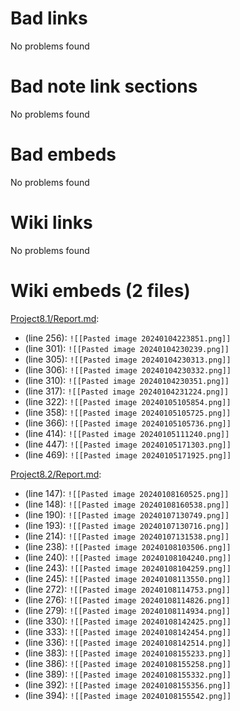 # Bad links 
No problems found



# Bad note link sections
No problems found



# Bad embeds 
No problems found

# Wiki links 
No problems found



# Wiki embeds (2 files)
[Project8.1/Report.md](Project8.1/REPORT.md): 
- (line 256): `![[Pasted image 20240104223851.png]]`
- (line 301): `![[Pasted image 20240104230239.png]]`
- (line 305): `![[Pasted image 20240104230313.png]]`
- (line 306): `![[Pasted image 20240104230332.png]]`
- (line 310): `![[Pasted image 20240104230351.png]]`
- (line 317): `![[Pasted image 20240104231224.png]]`
- (line 322): `![[Pasted image 20240105105854.png]]`
- (line 358): `![[Pasted image 20240105105725.png]]`
- (line 366): `![[Pasted image 20240105105736.png]]`
- (line 414): `![[Pasted image 20240105111240.png]]`
- (line 447): `![[Pasted image 20240105171303.png]]`
- (line 469): `![[Pasted image 20240105171925.png]]`


[Project8.2/Report.md](Project8.2/REPORT.md): 
- (line 147): `![[Pasted image 20240108160525.png]]`
- (line 148): `![[Pasted image 20240108160538.png]]`
- (line 190): `![[Pasted image 20240107130749.png]]`
- (line 193): `![[Pasted image 20240107130716.png]]`
- (line 214): `![[Pasted image 20240107131538.png]]`
- (line 238): `![[Pasted image 20240108103506.png]]`
- (line 240): `![[Pasted image 20240108104240.png]]`
- (line 243): `![[Pasted image 20240108104259.png]]`
- (line 245): `![[Pasted image 20240108113550.png]]`
- (line 272): `![[Pasted image 20240108114753.png]]`
- (line 276): `![[Pasted image 20240108114826.png]]`
- (line 279): `![[Pasted image 20240108114934.png]]`
- (line 330): `![[Pasted image 20240108142425.png]]`
- (line 333): `![[Pasted image 20240108142454.png]]`
- (line 336): `![[Pasted image 20240108142514.png]]`
- (line 383): `![[Pasted image 20240108155233.png]]`
- (line 386): `![[Pasted image 20240108155258.png]]`
- (line 389): `![[Pasted image 20240108155332.png]]`
- (line 392): `![[Pasted image 20240108155356.png]]`
- (line 394): `![[Pasted image 20240108155542.png]]`


